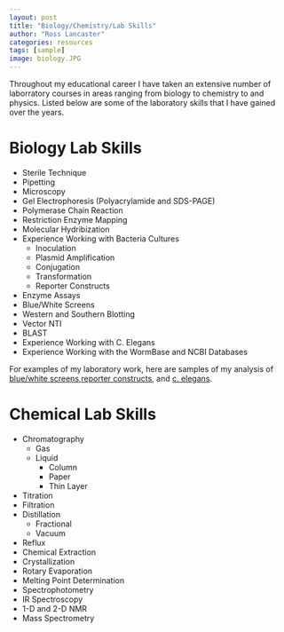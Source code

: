 ```yaml
---
layout: post
title: "Biology/Chemistry/Lab Skills"
author: "Ross Lancaster"
categories: resources
tags: [sample]
image: biology.JPG
---
```


Throughout my educational career I have taken an extensive number of laborratory courses in areas ranging from biology to chemistry to and physics. Listed below are some of the laboratory skills that I have gained over the years. 
# Biology Lab Skills

* Sterile Technique
* Pipetting
* Microscopy
* Gel Electrophoresis (Polyacrylamide and SDS-PAGE)
* Polymerase Chain Reaction
* Restriction Enzyme Mapping
* Molecular Hydribization
* Experience Working with Bacteria Cultures
  * Inoculation
  * Plasmid Amplification
  * Conjugation
  * Transformation
  * Reporter Constructs
* Enzyme Assays
* Blue/White Screens
* Western and Southern Blotting
* Vector NTI
* BLAST
* Experience Working with C. Elegans
* Experience Working with the WormBase and NCBI Databases

For examples of my laboratory work, here are samples of my analysis of [blue/white screens](https://drive.google.com/file/d/1G0UF6iaH3NIVyF_tKEEegH2B2zLQrOdy/view?usp=sharing),[reporter constructs](https://docs.google.com/document/d/1KDNrdYtpQN-cNIDgausmOEflCbykEqq-/edit?usp=sharing&ouid=118120350818304505753&rtpof=true&sd=true), and [c. elegans]().

# Chemical Lab Skills

* Chromatography
  * Gas
  * Liquid
    * Column
    * Paper
    * Thin Layer
* Titration
* Filtration
* Distillation
  * Fractional
  * Vacuum
* Reflux
* Chemical Extraction
* Crystallization
* Rotary Evaporation
* Melting Point Determination
* Spectrophotometry
* IR Spectroscopy
* 1-D and 2-D NMR
* Mass Spectrometry
